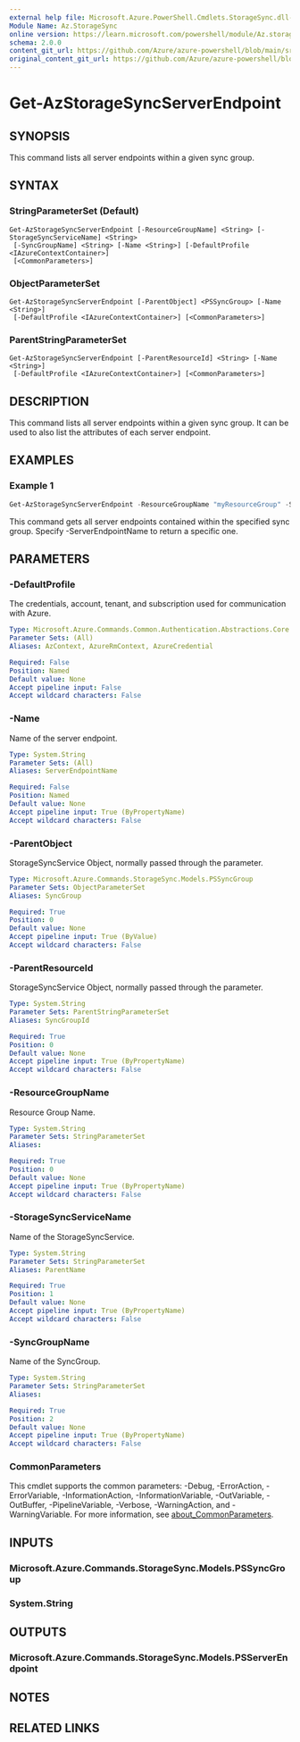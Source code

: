```yaml
---
external help file: Microsoft.Azure.PowerShell.Cmdlets.StorageSync.dll-Help.xml
Module Name: Az.StorageSync
online version: https://learn.microsoft.com/powershell/module/Az.storagesync/get-Azstoragesyncserverendpoint
schema: 2.0.0
content_git_url: https://github.com/Azure/azure-powershell/blob/main/src/StorageSync/StorageSync/help/Get-AzStorageSyncServerEndpoint.md
original_content_git_url: https://github.com/Azure/azure-powershell/blob/main/src/StorageSync/StorageSync/help/Get-AzStorageSyncServerEndpoint.md
---
```


# Get-AzStorageSyncServerEndpoint

## SYNOPSIS
This command lists all server endpoints within a given sync group.

## SYNTAX

### StringParameterSet (Default)
```
Get-AzStorageSyncServerEndpoint [-ResourceGroupName] <String> [-StorageSyncServiceName] <String>
 [-SyncGroupName] <String> [-Name <String>] [-DefaultProfile <IAzureContextContainer>]
 [<CommonParameters>]
```

### ObjectParameterSet
```
Get-AzStorageSyncServerEndpoint [-ParentObject] <PSSyncGroup> [-Name <String>]
 [-DefaultProfile <IAzureContextContainer>] [<CommonParameters>]
```

### ParentStringParameterSet
```
Get-AzStorageSyncServerEndpoint [-ParentResourceId] <String> [-Name <String>]
 [-DefaultProfile <IAzureContextContainer>] [<CommonParameters>]
```

## DESCRIPTION
This command lists all server endpoints within a given sync group. It can be used to also list the attributes of each server endpoint.

## EXAMPLES

### Example 1
```powershell
Get-AzStorageSyncServerEndpoint -ResourceGroupName "myResourceGroup" -StorageSyncServiceName "myStorageSyncServiceName" -SyncGroupName "mySyncGroupName"
```

This command gets all server endpoints contained within the specified sync group. Specify -ServerEndpointName to return a specific one.

## PARAMETERS

### -DefaultProfile
The credentials, account, tenant, and subscription used for communication with Azure.

```yaml
Type: Microsoft.Azure.Commands.Common.Authentication.Abstractions.Core.IAzureContextContainer
Parameter Sets: (All)
Aliases: AzContext, AzureRmContext, AzureCredential

Required: False
Position: Named
Default value: None
Accept pipeline input: False
Accept wildcard characters: False
```

### -Name
Name of the server endpoint.

```yaml
Type: System.String
Parameter Sets: (All)
Aliases: ServerEndpointName

Required: False
Position: Named
Default value: None
Accept pipeline input: True (ByPropertyName)
Accept wildcard characters: False
```

### -ParentObject
StorageSyncService Object, normally passed through the parameter.

```yaml
Type: Microsoft.Azure.Commands.StorageSync.Models.PSSyncGroup
Parameter Sets: ObjectParameterSet
Aliases: SyncGroup

Required: True
Position: 0
Default value: None
Accept pipeline input: True (ByValue)
Accept wildcard characters: False
```

### -ParentResourceId
StorageSyncService Object, normally passed through the parameter.

```yaml
Type: System.String
Parameter Sets: ParentStringParameterSet
Aliases: SyncGroupId

Required: True
Position: 0
Default value: None
Accept pipeline input: True (ByPropertyName)
Accept wildcard characters: False
```

### -ResourceGroupName
Resource Group Name.

```yaml
Type: System.String
Parameter Sets: StringParameterSet
Aliases:

Required: True
Position: 0
Default value: None
Accept pipeline input: True (ByPropertyName)
Accept wildcard characters: False
```

### -StorageSyncServiceName
Name of the StorageSyncService.

```yaml
Type: System.String
Parameter Sets: StringParameterSet
Aliases: ParentName

Required: True
Position: 1
Default value: None
Accept pipeline input: True (ByPropertyName)
Accept wildcard characters: False
```

### -SyncGroupName
Name of the SyncGroup.

```yaml
Type: System.String
Parameter Sets: StringParameterSet
Aliases:

Required: True
Position: 2
Default value: None
Accept pipeline input: True (ByPropertyName)
Accept wildcard characters: False
```

### CommonParameters
This cmdlet supports the common parameters: -Debug, -ErrorAction, -ErrorVariable, -InformationAction, -InformationVariable, -OutVariable, -OutBuffer, -PipelineVariable, -Verbose, -WarningAction, and -WarningVariable. For more information, see [about_CommonParameters](http://go.microsoft.com/fwlink/?LinkID=113216).

## INPUTS

### Microsoft.Azure.Commands.StorageSync.Models.PSSyncGroup

### System.String

## OUTPUTS

### Microsoft.Azure.Commands.StorageSync.Models.PSServerEndpoint

## NOTES

## RELATED LINKS
